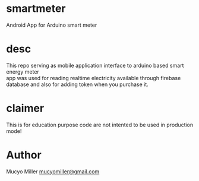 # smartmeter
Android App for Arduino smart meter
# desc   
This repo serving as mobile application interface to arduino based smart energy meter  
app was used for reading realtime electricity available through firebase database and also for adding token when you purchase it.   
# claimer   
This is for education purpose code are not intented to be used in production mode!

# Author    
Mucyo Miller mucyomiller@gmail.com

